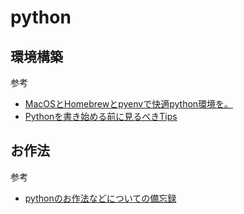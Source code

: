 # python

## 環境構築

参考
- [MacOSとHomebrewとpyenvで快適python環境を。](https://qiita.com/crankcube/items/15f06b32ec56736fc43a)
- [Pythonを書き始める前に見るべきTips](https://qiita.com/icoxfog417/items/e8f97a6acad07903b5b0)

## お作法

参考
- [pythonのお作法などについての備忘録](https://qiita.com/mounntainn/items/dfa319cd7ae75a0b9ef4)